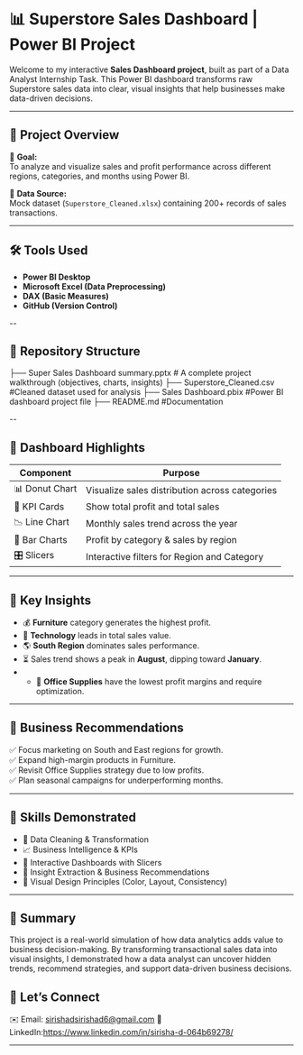 # 📊 Superstore Sales Dashboard | Power BI Project

Welcome to my interactive **Sales Dashboard project**, built as part of a Data Analyst Internship Task. This Power BI dashboard transforms raw Superstore sales data into clear, visual insights that help businesses make data-driven decisions.

---

## 🚀 Project Overview

🔎 **Goal:**  
To analyze and visualize sales and profit performance across different regions, categories, and months using Power BI.

📂 **Data Source:**  
Mock dataset (`Superstore_Cleaned.xlsx`) containing 200+ records of sales transactions.

---
## 🛠️ Tools Used

- **Power BI Desktop**  
- **Microsoft Excel (Data Preprocessing)**  
- **DAX (Basic Measures)**  
- **GitHub (Version Control)**

--

## 📂 Repository Structure

 ├── Super Sales Dashboard summary.pptx   # A complete project walkthrough (objectives, charts, insights)
 ├── Superstore_Cleaned.csv               #Cleaned dataset used for analysis
 ├── Sales Dashboard.pbix                 #Power BI dashboard project file
 ├── README.md                            #Documentation

 --

## 📌 Dashboard Highlights

| Component           | Purpose                                         |
|---------------------|--------------------------------------------------|
| 📊 Donut Chart       | Visualize sales distribution across categories |
| 💸 KPI Cards         | Show total profit and total sales              |
| 📉 Line Chart        | Monthly sales trend across the year            |
| 🧾 Bar Charts        | Profit by category & sales by region           |
| 🎛️ Slicers           | Interactive filters for Region and Category    |

---

## 📍 Key Insights

- 💰 **Furniture** category generates the highest profit.
- 🛒 **Technology** leads in total sales value.
- 🌎 **South Region** dominates sales performance.
- ⏳ Sales trend shows a peak in **August**, dipping toward **January**.
- - 🧾 **Office Supplies** have the lowest profit margins and require optimization.

---

## 🧠 Business Recommendations

✅ Focus marketing on South and East regions for growth.  
✅ Expand high-margin products in Furniture.  
✅ Revisit Office Supplies strategy due to low profits.  
✅ Plan seasonal campaigns for underperforming months.

---

## 🎯 Skills Demonstrated

- 📌 Data Cleaning & Transformation  
- 📈 Business Intelligence & KPIs  
- 🧩 Interactive Dashboards with Slicers  
- 🧠 Insight Extraction & Business Recommendations  
- 🎨 Visual Design Principles (Color, Layout, Consistency)

---

## 📝 Summary

This project is a real-world simulation of how data analytics adds value to business decision-making. By transforming transactional sales data into visual insights, I demonstrated how a data analyst can uncover hidden trends, recommend strategies, and support data-driven business decisions.

## 🤝 Let’s Connect

✉️ Email: sirishadsirishad6@gmail.com
💼 LinkedIn:https://www.linkedin.com/in/sirisha-d-064b69278/   


---






 

